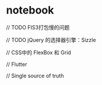 # notebook


// TODO FIS3打包慢的问题

// TODO jQuery 的选择器引擎：Sizzle 

// CSS中的 FlexBox 和 Grid

// Flutter

// Single source of truth
